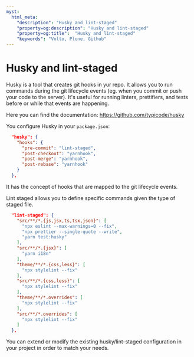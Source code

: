 ```yaml
---
myst:
  html_meta:
    "description": "Husky and lint-staged"
    "property=og:description": "Husky and lint-staged"
    "property=og:title":  "Husky and lint-staged"
    "keywords": "Volto, Plone, Github"
---
```


# Husky and lint-staged

Husky is a tool that creates git hooks in yur repo. It allows you to run commands during the git lifecycle events (eg. when you commit or push your code to the server). It's useful for running linters, prettifiers, and tests before or while that events are happening.

Here you can find the documentation: https://github.com/typicode/husky

You configure Husky in your `package.json`:

```json
  "husky": {
    "hooks": {
      "pre-commit": "lint-staged",
      "post-checkout": "yarnhook",
      "post-merge": "yarnhook",
      "post-rebase": "yarnhook"
    }
  },
```

It has the concept of hooks that are mapped to the git lifecycle events.

Lint staged allows you to define specific commands given the type of staged file.

```json
  "lint-staged": {
    "src/**/*.{js,jsx,ts,tsx,json}": [
      "npx eslint --max-warnings=0 --fix",
      "npx prettier --single-quote --write",
      "yarn test:husky"
    ],
    "src/**/*.{jsx}": [
      "yarn i18n"
    ],
    "theme/**/*.{css,less}": [
      "npx stylelint --fix"
    ],
    "src/**/*.{css,less}": [
      "npx stylelint --fix"
    ],
    "theme/**/*.overrides": [
      "npx stylelint --fix"
    ],
    "src/**/*.overrides": [
      "npx stylelint --fix"
    ]
  },
```

You can extend or modify the existing husky/lint-staged configuration in your project in order to match your needs.
